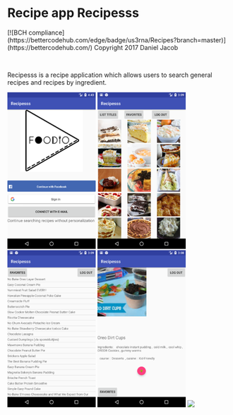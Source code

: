 <h1>Recipe app Recipesss</h1>
[![BCH compliance](https://bettercodehub.com/edge/badge/us3rna/Recipes?branch=master)](https://bettercodehub.com/)
Copyright 2017 Daniel Jacob


<p align="center">
  <br>
  
  Recipesss is a recipe application which allows users to search general recipes and recipes by ingredient. 
  
  
  
  <img src="/doc/download.png" width="200"/>
  <img src="/doc/gridview.png" width="200"/>
  <img src="/doc/titles.png" width="200"/>
  <img src="/doc/details.png" width="200"/>
  <img src="favorites.png" width="200"/>
</p>
